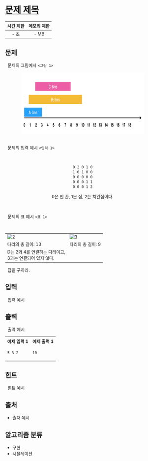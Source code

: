 # [문제 제목](https://www.google.co.kr)

<center>

| 시간 제한 | 메모리 제한 |
| :-------: | :---------: |
|   - 초    |    - MB     |

</center>

## 문제

&nbsp; 문제의 그림예시 `<그림 1>`

<center>
<img src="./asset/1.png" alt=1 width="400" height="200" />
</center>
<br />

&nbsp; 문제의 입력 예시 `<입력 1>`

<br />
<center>

```text
0 2 0 1 0
1 0 1 0 0
0 0 0 0 0
0 0 0 1 1
0 0 0 1 2
```

0은 빈 칸, 1은 집, 2는 치킨집이다.

</center>
<br />

&nbsp; 문제의 표 예시 `<표 1>`

<br />
<center>

<table class="example">
  <tr>
    <td><img src="./.asset/2.avif" alt="2" style="width:20vw; aspect-ratio: 1 / 1"/></td>
    <td><img src="./.asset/3.avif" alt="3" style="width:20vw; aspect-ratio: 1 / 1"/></td>
  </tr>
  <tr>
    <td>다리의 총 길이: 13</td>
    <td>다리의 총 길이: 9</td>
  </tr>
  <tr>
    <td>D는 2와 4를 연결하는 다리이고,<br />3과는 연결되어 있지 않다.</td>
    <td>&nbsp;</td>
  </tr>
</table>

</center>

&nbsp; 답을 구하라.

## 입력

&nbsp; 입력 예시

## 출력

&nbsp; 출력 예시

<center>
<table class="output"><tr><th>예제 입력 1</th><th>예제 출력 1</th></tr><tr><td>

```txt
5 3 2
```

</td><td>

```txt
10
```

</td></tr></table>
</center>

## 힌트

&nbsp; 힌트 예시

## 출처

- 출처 예시

## 알고리즘 분류

- 구현
- 시뮬레이션
